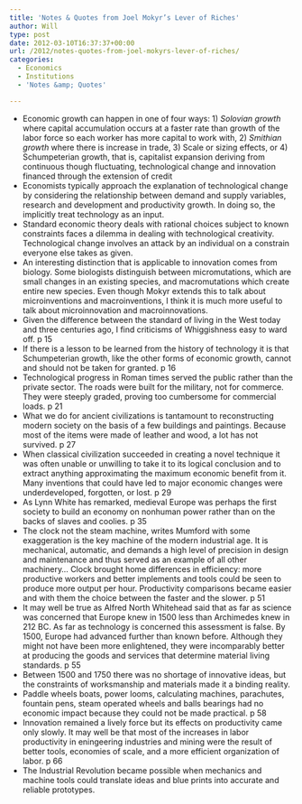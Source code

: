 ```yaml
---
title: 'Notes & Quotes from Joel Mokyr’s Lever of Riches'
author: Will
type: post
date: 2012-03-10T16:37:37+00:00
url: /2012/notes-quotes-from-joel-mokyrs-lever-of-riches/
categories:
  - Economics
  - Institutions
  - 'Notes &amp; Quotes'

---
```

  * Economic growth can happen in one of four ways: 1) _Solovian growth_ where capital accumulation occurs at a faster rate than growth of the labor force so each worker has more capital to work with, 2) _Smithian growth_ where there is increase in trade, 3) Scale or sizing effects, or 4) Schumpeterian growth, that is, capitalist expansion deriving from continuous though fluctuating, technological change and innovation financed through the extension of credit
  * Economists typically approach the explanation of technological change by considering the relationship between demand and supply variables, research and development and productivity growth. In doing so, the implicitly treat technology as an input.
  * Standard economic theory deals with rational choices subject to known constraints faces a dilemma in dealing with technological creativity. Technological change involves an attack by an individual on a constrain everyone else takes as given.
  * An interesting distinction that is applicable to innovation comes from biology. Some biologists distinguish between micromutations, which are small changes in an existing species, and macromutations which create entire new species. Even though Mokyr extends this to talk about microinventions and macroinventions, I think it is much more useful to talk about microinnovation and macroinnovations.
  * Given the difference between the standard of living in the West today and three centuries ago, I find criticisms of Whiggishness easy to ward off. p 15
  * If there is a lesson to be learned from the history of technology it is that Schumpeterian growth, like the other forms of economic growth, cannot and should not be taken for granted. p 16
  * Technological progress in Roman times served the public rather than the private sector. The roads were built for the military, not for commerce. They were steeply graded, proving too cumbersome for commercial loads. p 21
  * What we do for ancient civilizations is tantamount to reconstructing modern society on the basis of a few buildings and paintings. Because most of the items were made of leather and wood, a lot has not survived. p 27
  * When classical civilization succeeded in creating a novel technique it was often unable or unwilling to take it to its logical conclusion and to extract anything approximating the maximum economic benefit from it. Many inventions that could have led to major economic changes were underdeveloped, forgotten, or lost. p 29
  * As Lynn White has remarked, medieval Europe was perhaps the first society to build an economy on nonhuman power rather than on the backs of slaves and coolies. p 35
  * The clock not the steam machine, writes Mumford with some exaggeration is the key machine of the modern industrial age. It is mechanical, automatic, and demands a high level of precision in design and maintenance and thus served as an example of all other machinery&#8230; Clock brought home differences in efficiency: more productive workers and better implements and tools could be seen to produce more output per hour. Productivity comparisons became easier and with them the choice between the faster and the slower. p 51
  * It may well be true as Alfred North Whitehead said that as far as science was concerned that Europe knew in 1500 less than Archimedes knew in 212 BC. As far as technology is concerned this assessment is false. By 1500, Europe had advanced further than known before. Although they might not have been more enlightened, they were incomparably better at producing the goods and services that determine material living standards. p 55
  * Between 1500 and 1750 there was no shortage of innovative ideas, but the constraints of worksmanship and materials made it a binding reality.
  * Paddle wheels boats, power looms, calculating machines, parachutes, fountain pens, steam operated wheels and balls bearings had no economic impact because they could not be made practical. p 58
  * Innovation remained a lively force but its effects on productivity came only slowly. It may well be that most of the increases in labor productivity in eningeering industries and mining were the result of better tools, economies of scale, and a more efficient organization of labor. p 66
  * The Industrial Revolution became possible when mechanics and machine tools could translate ideas and blue prints into accurate and reliable prototypes.